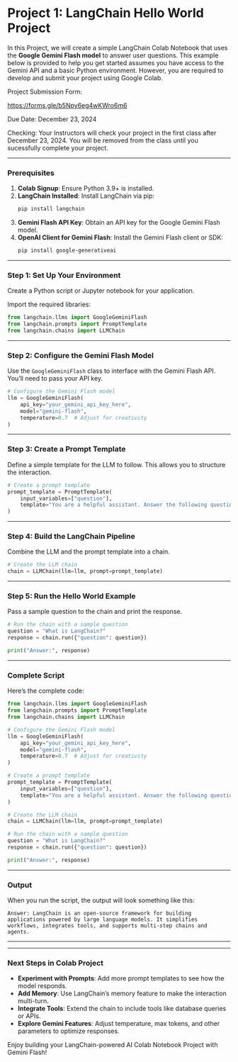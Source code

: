 # Project 1: LangChain Hello World Project 

In this Project, we will create a simple LangChain Colab Notebook that uses the **Google Gemini Flash model** to answer user questions. This example below is provided to help you get started assumes you have access to the Gemini API and a basic Python environment. However, you are required to develop and submit your project using Google Colab.

Project Submission Form:

https://forms.gle/b5Npy6eg4wKWro6m6

Due Date: December 23, 2024

Checking: Your Instructors will check your project in the first class after December 23, 2024. You will be removed from the class until you sucessfully complete your project. 

---

### Prerequisites

1. **Colab Signup**: Ensure Python 3.9+ is installed.
2. **LangChain Installed**: Install LangChain via pip:
   ```bash
   pip install langchain
   ```
3. **Gemini Flash API Key**: Obtain an API key for the Google Gemini Flash model.
4. **OpenAI Client for Gemini Flash**: Install the Gemini Flash client or SDK:
   ```bash
   pip install google-generativeai
   ```

---

### Step 1: Set Up Your Environment

Create a Python script or Jupyter notebook for your application.

Import the required libraries:

```python
from langchain.llms import GoogleGeminiFlash
from langchain.prompts import PromptTemplate
from langchain.chains import LLMChain
```

---

### Step 2: Configure the Gemini Flash Model

Use the `GoogleGeminiFlash` class to interface with the Gemini Flash API. You’ll need to pass your API key.

```python
# Configure the Gemini Flash model
llm = GoogleGeminiFlash(
    api_key="your_gemini_api_key_here",
    model="gemini-flash",
    temperature=0.7  # Adjust for creativity
)
```

---

### Step 3: Create a Prompt Template

Define a simple template for the LLM to follow. This allows you to structure the interaction.

```python
# Create a prompt template
prompt_template = PromptTemplate(
    input_variables=["question"],
    template="You are a helpful assistant. Answer the following question:\n\n{question}"
)
```

---

### Step 4: Build the LangChain Pipeline

Combine the LLM and the prompt template into a chain.

```python
# Create the LLM chain
chain = LLMChain(llm=llm, prompt=prompt_template)
```

---

### Step 5: Run the Hello World Example

Pass a sample question to the chain and print the response.

```python
# Run the chain with a sample question
question = "What is LangChain?"
response = chain.run({"question": question})

print("Answer:", response)
```

---

### Complete Script

Here’s the complete code:

```python
from langchain.llms import GoogleGeminiFlash
from langchain.prompts import PromptTemplate
from langchain.chains import LLMChain

# Configure the Gemini Flash model
llm = GoogleGeminiFlash(
    api_key="your_gemini_api_key_here",
    model="gemini-flash",
    temperature=0.7  # Adjust for creativity
)

# Create a prompt template
prompt_template = PromptTemplate(
    input_variables=["question"],
    template="You are a helpful assistant. Answer the following question:\n\n{question}"
)

# Create the LLM chain
chain = LLMChain(llm=llm, prompt=prompt_template)

# Run the chain with a sample question
question = "What is LangChain?"
response = chain.run({"question": question})

print("Answer:", response)
```

---

### Output

When you run the script, the output will look something like this:

```plaintext
Answer: LangChain is an open-source framework for building applications powered by large language models. It simplifies workflows, integrates tools, and supports multi-step chains and agents.
```

---


---

### Next Steps in Colab Project

- **Experiment with Prompts**: Add more prompt templates to see how the model responds.
- **Add Memory**: Use LangChain’s memory feature to make the interaction multi-turn.
- **Integrate Tools**: Extend the chain to include tools like database queries or APIs.
- **Explore Gemini Features**: Adjust temperature, max tokens, and other parameters to optimize responses.

Enjoy building your LangChain-powered AI Colab Notebook Project with Gemini Flash!